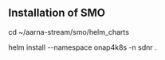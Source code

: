 ## Installation of SMO

cd ~/aarna-stream/smo/helm_charts

helm install --namespace onap4k8s -n sdnr .
